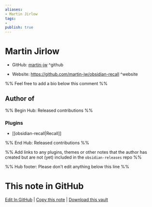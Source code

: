 ```yaml
---
aliases:
- Martin Jirlow
tags:
- 
publish: true
---
```


# Martin Jirlow

- GitHub: [martin-jw](https://github.com/martin-jw/) ^github
<!-- - Discord: `@` ^discord-->
- Website: <https://github.com/martin-jw/obsidian-recall> ^website
<!-- - [[Publish sites|Publish site]]: ^publish-->

%% Feel free to add a bio below this comment %%


## Author of

%% Begin Hub: Released contributions %%
### Plugins
- [[obsidian-recall|Recall]]

%% End Hub: Released contributions %%

%% Add links to any plugins, themes or other notes that the author has created but are not (yet) included in the `obsidian-releases` repo %%

<!--
### Unlisted plugins
-->

<!--
### Others
-->

<!--
## Sponsor this author

- [[GitHub sponsors]]: [Sponsor @martin-jw on GitHub Sponsors](https://github.com/sponsors/martin-jw) ^github-sponsor
- [[Buy me a coffee]]: ^buy-me-a-coffee
- [[PayPal]]: ^paypal
- [[Patreon]]: ^patreon

-->

<!--
## Follow this author
-->

<!-- - [[YouTube Channels|On YouTube]]: <https://> ^youtube-->
<!-- - Twitter: <https://> ^twitter-->
<!-- - ... -->

%% Hub footer: Please don't edit anything below this line %%

# This note in GitHub

<span class="git-footer">[Edit In GitHub](https://github.dev/obsidian-community/obsidian-hub/blob/main/01%20-%20Community/People/martin-jw.md "git-hub-edit-note") | [Copy this note](https://raw.githubusercontent.com/obsidian-community/obsidian-hub/main/01%20-%20Community/People/martin-jw.md "git-hub-copy-note") | [Download this vault](https://github.com/obsidian-community/obsidian-hub/archive/refs/heads/main.zip "git-hub-download-vault") </span>
